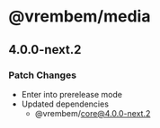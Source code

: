 # @vrembem/media

## 4.0.0-next.2

### Patch Changes

- Enter into prerelease mode
- Updated dependencies
  - @vrembem/core@4.0.0-next.2
